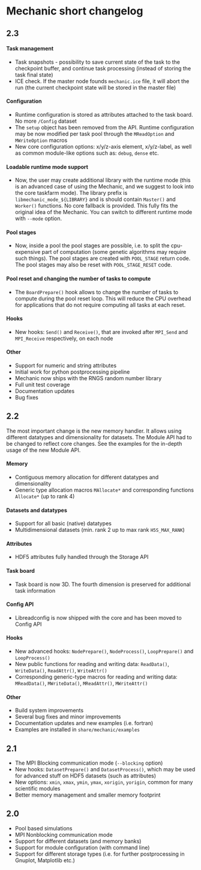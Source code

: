 Mechanic short changelog
========================

2.3
---

#### Task management

- Task snapshots - possibility to save current state of the task to the checkpoint buffer,
  and continue task processing (instead of storing the task final state)
- ICE check. If the master node founds `mechanic.ice` file, it will abort the run 
  (the current checkpoint state will be stored in the master file)

#### Configuration

- Runtime configuration is stored as attributes attached to the task board. No more `/Config` dataset
- The `setup` object has been removed from the API. Runtime configuration may be now modified
  per task pool through the `MReadOption` and `MWriteOption` macros
- New core configuration options: x/y/z-axis element, x/y/z-label, as well as common
  module-like options such as: `debug`, `dense` etc.

#### Loadable runtime mode support

- Now, the user may create additional library with the runtime mode (this is an advanced
  case of using the Mechanic, and we suggest to look into the core taskfarm mode). The
  library prefix is `libmechanic_mode_${LIBRARY}` and is should contain `Master()` and
  `Worker()` functions. No core fallback is provided. This fully fits the original idea of
  the Mechanic. You can switch to different runtime mode with `--mode` option.

#### Pool stages

- Now, inside a pool the pool stages are possible, i.e. to split the cpu-expensive part of
  computation (some genetic algorithms may require such things). The pool stages are
  created with `POOL_STAGE` return code. The pool stages may also be reset with
  `POOL_STAGE_RESET` code.

#### Pool reset and changing the number of tasks to compute

- The `BoardPrepare()` hook allows to change the number of tasks to compute during the
  pool reset loop. This will reduce the CPU overhead for applications that do not require
  computing all tasks at each reset.

#### Hooks

- New hooks: `Send()` and `Receive()`, that are invoked after `MPI_Send` and `MPI_Receive`
  respectively, on each node

#### Other

- Support for numeric and string attributes
- Initial work for python postprocessing pipeline
- Mechanic now ships with the RNGS random number library 
- Full unit test coverage
- Documentation updates
- Bug fixes

2.2
---

The most important change is the new memory handler. It allows using different datatypes
and dimensionality for datasets. The Module API had to be changed to reflect core changes.
See the examples for the in-depth usage of the new Module API.

#### Memory

- Contiguous memory allocation for different datatypes and dimensionality
- Generic type allocation macros `MAllocate*` and corresponding functions `Allocate*` (up to rank 4)

#### Datasets and datatypes

- Support for all basic (native) datatypes
- Multidimensional datasets (min. rank 2 up to max rank `H5S_MAX_RANK`)

#### Attributes

- HDF5 attributes fully handled through the Storage API

#### Task board

- Task board is now 3D. The fourth dimension is preserved for additional task information

#### Config API

- Libreadconfig is now shipped with the core and has been moved to Config API

#### Hooks

- New advanced hooks: `NodePrepare()`, `NodeProcess()`, `LoopPrepare()` and `LoopProcess()`
- New public functions for reading and writing data:
  `ReadData()`, `WriteData()`, `ReadAttr()`, `WriteAttr()`
- Corresponding generic-type macros for reading and writing data:
  `MReadData()`, `MWriteData()`, `MReadAttr()`, `MWriteAttr()`

#### Other

- Build system improvements
- Several bug fixes and minor improvements
- Documentation updates and new examples (i.e. fortran)
- Examples are installed in `share/mechanic/examples`

2.1
---

- The MPI Blocking communication mode (`--blocking` option)
- New hooks: `DatasetPrepare()` and `DatasetProcess()`, which may be used for advanced stuff
  on HDF5 datasets (such as attributes)
- New options: `xmin`, `xmax`, `ymin`, `ymax`, `xorigin`, `yorigin`, common for many scientific modules
- Better memory management and smaller memory footprint

2.0
---

- Pool based simulations
- MPI Nonblocking communication mode
- Support for different datasets (and memory banks)
- Support for module configuration (with command line)
- Support for different storage types (i.e. for further postprocessing in Gnuplot,
  Matplotlib etc.)


